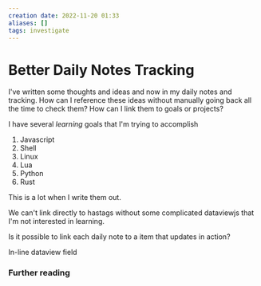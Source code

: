 ```yaml
---
creation date: 2022-11-20 01:33
aliases: []
tags: investigate
---
```


# Better Daily Notes Tracking
I've written some thoughts and ideas and now in my daily notes and tracking. How can I reference these ideas without manually going back all the time to check them? How can I link them to goals or projects? 

I have several *learning* goals that I'm trying to accomplish

1. Javascript
2. Shell
3. Linux 
4. Lua 
5. Python 
6. Rust 

This is a lot when I write them out. 

We can't link directly to hastags without some complicated dataviewjs that I'm not interested in learning. 

Is it possible to link each daily note to a item that updates in action? 

In-line dataview field 

### Further reading 
